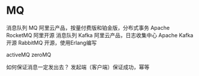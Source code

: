 # MQ

消息队列 MQ		阿里云产品，按量付费版和铂金版，分布式事务
Apache RocketMQ	阿里开源
消息队列 Kafka	阿里云产品，日志收集中心
Apache Kafka	开源
RabbitMQ		开源，使用Erlang编写

activeMQ
zeroMQ

如何保证消息一定发出去？
发起端（客户端）保证成功，幂等